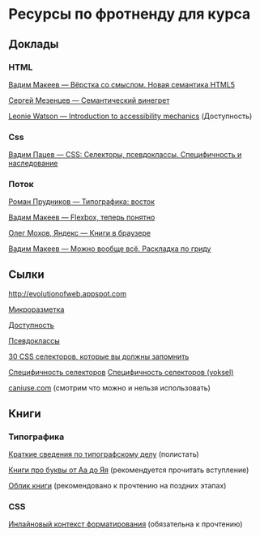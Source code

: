 # Ресурсы по фротненду для курса

## Доклады 

### HTML 
 
[Вадим Макеев — Вёрстка со смыслом. Новая семантика HTML5](https://vimeo.com/25823931)

[Сергей Мезенцев — Семантический винегрет](https://video.yandex.ru/users/ya-events/view/2208/)

[Leonie Watson — Introduction to accessibility mechanics](https://vimeo.com/141249792) (Доступность)

### Css
[Вадим Пацев — CSS: Селекторы, псевдоклассы. Специфичность и наследование](https://events.yandex.ru/lib/talks/560)

### Поток

[Роман Прудников — Типографика: восток](https://www.youtube.com/watch?v=_Jj0zgHHloo)

[Вадим Макеев — Flexbox, теперь понятно](https://www.youtube.com/watch?v=x0fcNDaE7Z0)

[Олег Мохов, Яндекс — Книги в браузере](https://www.youtube.com/watch?v=KWckyLHc_J8) 

[Вадим Макеев — Можно вообще всё. Раскладка по гриду](https://www.youtube.com/watch?v=5yCuzHklYZ4)


## Сылки

http://evolutionofweb.appspot.com

[Микроразметка](https://yandex.ru/support/webmaster/schema-org/what-is-schema-org.xml?lang=ru)

[Доступность](https://habrahabr.ru/company/yandex/blog/258477/)

[Псевдоклассы](https://developer.mozilla.org/ru/docs/Web/CSS/Псевдо-классы)

[30 CSS селекторов, которые вы должны запомнить](https://code.tutsplus.com/ru/tutorials/the-30-css-selectors-you-must-memorize--net-16048)

[Специфичность селекторов](https://developer.mozilla.org/en/docs/Web/CSS/Specificity)
[Специфичность селекторов (yoksel)](css.yoksel.ru/specifity)

[caniuse.com](http://caniuse.com) (смотрим что можно и нельзя использовать)

## Книги

### Типографика
[Краткие сведения по типографскому делу](https://www.artlebedev.ru/izdal/kratkie-svedenia-po-tipografskomu-delu/) (полистать)

[Книги про буквы от Аа до Яя](https://www.artlebedev.ru/izdal/kniga-pro-bukvy2) (рекомендуется прочитать вступление)

[Облик книги](https://www.artlebedev.ru/izdal/oblik-knigi) (рекомендовано к прочтению на поздних этапах)

### CSS
[Инлайновый контекст форматирования](css-live.ru/articles/obzor-inlajnovyj-kontekst-formatirovaniya.html) (обязательна к прочтению)




